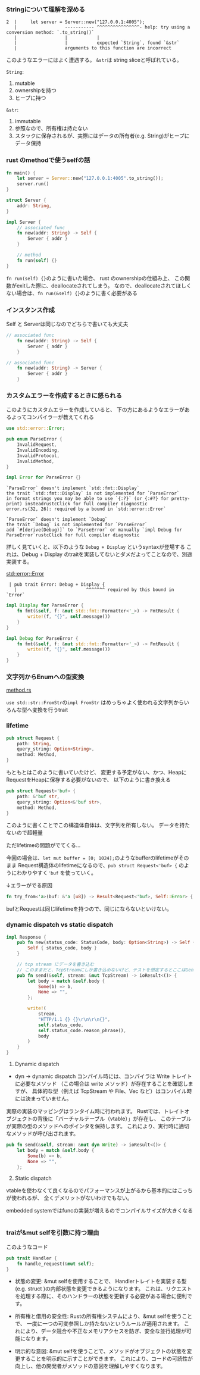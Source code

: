 
### Stringについて理解を深める

```
2  |     let server = Server::new("127.0.0.1:4005");
   |                  ----------- ^^^^^^^^^^^^^^^^- help: try using a conversion method: `.to_string()`
   |                  |           |
   |                  |           expected `String`, found `&str`
   |                  arguments to this function are incorrect
```
このようなエラーにはよく遭遇する。
`&str`は string sliceと呼ばれている。

`String`:
  1. mutable
  2. ownershipを持つ
  3. ヒープに持つ

`&str`:
  1. immutable
  2. 参照なので、所有権は持たない
  3. スタックに保存されるが、実際にはデータの所有者(e.g. String)がヒープにデータ保持


### rust のmethodで使うselfの話

```rust
fn main() {
    let server = Server::new("127.0.0.1:4005".to_string());
    server.run()
}

struct Server {
    addr: String,
}

impl Server {
    // associated func
    fn new(addr: String) -> Self {
        Server { addr }
    }

    // method
    fn run(self) {}
}
```

`fn run(self) {}`のように書いた場合、
rust のownershipの仕組み上、
この関数がexitした際に、deallocateされてしまう。
なので、deallocateされてほしくない場合は、`fn run(&self) {}`のように書く必要がある


### インスタンス作成

Self と Serverは同じなのでどちらで書いても大丈夫

```rust
// associated func
    fn new(addr: String) -> Self {
        Server { addr }
    }
```

```rust
// associated func
    fn new(addr: String) -> Server {
        Server { addr }
    }
```

### カスタムエラーを作成するときに怒られる

このようにカスタムエラーを作成していると、
下の方にあるようなエラーがあるよってコンパイラーが教えてくれる

```rust
use std::error::Error;

pub enum ParseError {
    InvalidRequest,
    InvalidEncoding,
    InvalidProtocol,
    InvalidMethod,
}

impl Error for ParseError {}
```

```
`ParseError` doesn't implement `std::fmt::Display`
the trait `std::fmt::Display` is not implemented for `ParseError`
in format strings you may be able to use `{:?}` (or {:#?} for pretty-print) insteadrustcClick for full compiler diagnostic
error.rs(32, 26): required by a bound in `std::error::Error`

`ParseError` doesn't implement `Debug`
the trait `Debug` is not implemented for `ParseError`
add `#[derive(Debug)]` to `ParseError` or manually `impl Debug for ParseError`rustcClick for full compiler diagnostic

```

詳しく見ていくと、以下のような `Debug + Display` というsyntaxが登場する
これは、Debug + Display のtraitを実装してないとダメだよってことなので、別途実装する。

[std::error::Error](https://doc.rust-lang.org/std/error/trait.Error.html)

```
 | pub trait Error: Debug + Display {
   |                          ^^^^^^^ required by this bound in `Error`
```

```rust
impl Display for ParseError {
    fn fmt(&self, f: &mut std::fmt::Formatter<'_>) -> FmtResult {
        write!(f, "{}", self.message())
    }
}

impl Debug for ParseError {
    fn fmt(&self, f: &mut std::fmt::Formatter<'_>) -> FmtResult {
        write!(f, "{}", self.message())
    }
}
```

### 文字列からEnumへの型変換

[method.rs](..//src/http/method.rs)

`use std::str::FromStr`の`impl FromStr` はめっちゃよく使われる文字列からいろんな型へ変換を行うtrait

### lifetime

```rust
pub struct Request {
    path: String,
    query_string: Option<String>,
    method: Method,
}
```
もともとはこのように書いていたけど、
変更する予定がない、かつ、HeapにRequestをHeapに保存する必要がないので、
以下のように書き換える

```rust
pub struct Request<'buf> {
    path: &'buf str,
    query_string: Option<&'buf str>,
    method: Method,
}
```

このように書くことでこの構造体自体は、文字列を所有しない。
データを持たないので超軽量

ただlifetimeの問題がでてくる...

今回の場合は、`let mut buffer = [0; 1024];`のようなbufferのlifetimeがそのまま
Request構造体のlifetimeになるので、`pub struct Request<'buf> {` のようにわかりやすく`'buf`
を使っていく。

↓エラーがでる原因
```rust
fn try_from<'a>(buf: &'a [u8]) -> Result<Request<'buf>, Self::Error> {
```
bufとRequestは同じlifetimeを持つので、同じにならないといけない。

### dynamic dispatch vs static dispatch

```rust
impl Response {
    pub fn new(status_code: StatusCode, body: Option<String>) -> Self {
        Self { status_code, body }
    }

    // tcp stream にデータを書き込む
    // このままだと、TcpStreamにしか書き込めないけど、テストを想定するとここはGeneric であったほうがいい
    pub fn send(&self, stream: &mut TcpStream) -> ioResult<()> {
        let body = match &self.body {
            Some(b) => b,
            None => "",
        };

        write!(
            stream,
            "HTTP/1.1 {} {}\r\n\r\n{}",
            self.status_code,
            self.status_code.reason_phrase(),
            body
        )
    }
}
```
1. Dynamic dispatch

- dyn -> dynamic dispatch
コンパイル時には、コンパイラは Write トレイトに必要なメソッド
（この場合は write メソッド）が存在することを確認しますが、
具体的な型（例えば TcpStream や File、Vec<u8> など）はコンパイル時には決まっていません。

実際の実装のマッピングはランタイム時に行われます。
Rustでは、トレイトオブジェクトの背後に「バーチャルテーブル（vtable）」が存在し、
このテーブルが実際の型のメソッドへのポインタを保持します。
これにより、実行時に適切なメソッドが呼び出されます。

```rust
pub fn send(&self, stream: &mut dyn Write) -> ioResult<()> {
    let body = match &self.body {
        Some(b) => b,
        None => "",
    };
```

2. Static dispatch

vtableを使わなくて良くなるのでパフォーマンスが上がるから基本的にはこっちが使われるが、
全くデメリットがないわけでもない。

embedded systemではfuncの実装が増えるのでコンパイルサイズが大きくなる

```rust

```

### traiが&mut selfを引数に持つ理由

このようなコード

```rust
pub trait Handler {
    fn handle_request(&mut self);
}
```

- 状態の変更:
&mut selfを使用することで、
Handlerトレイトを実装する型(e.g. struct )の内部状態を変更できるようになります。
これは、リクエストを処理する際に、そのハンドラーの状態を更新する必要がある場合に便利です。

- 所有権と借用の安全性:
Rustの所有権システムにより、&mut selfを使うことで、
一度に一つの可変参照しか持たないというルールが適用されます。
これにより、データ競合や不正なメモリアクセスを防ぎ、安全な並行処理が可能になります。

- 明示的な意図:
&mut selfを使うことで、メソッドがオブジェクトの状態を変更することを明示的に示すことができます。
これにより、コードの可読性が向上し、他の開発者がメソッドの意図を理解しやすくなります。
